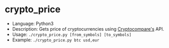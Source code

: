 # crypto_price

* Language: Python3
* Description: Gets price of cryptocurrencies using [Cryptocompare's](https://www.cryptocompare.com/) API. 
* Usage: `./crypto_price.py [from_symbols] [to_symbols]`
* Example: `./crypto_price.py btc usd,eur`